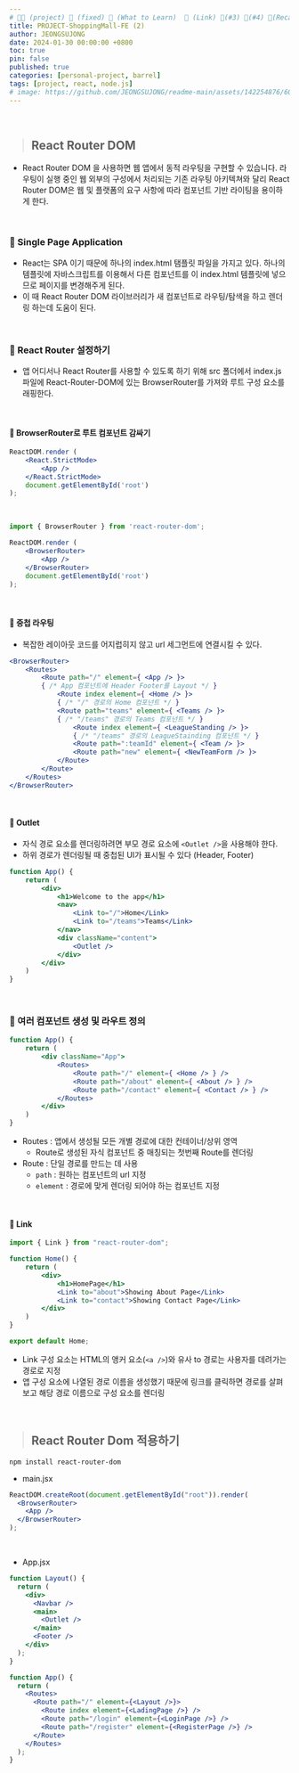 ```yaml
---
# 👨‍💻 (project) 📌 (fixed) 📖 (What to Learn)  🌱 (Link) 🧷(#3) 📌(#4) 👀(Recap)
title: PROJECT-ShoppingMall-FE (2)
author: JEONGSUJONG
date: 2024-01-30 00:00:00 +0800
toc: true
pin: false
published: true
categories: [personal-project, barrel]
tags: [project, react, node.js]
# image: https://github.com/JEONGSUJONG/readme-main/assets/142254876/60a1ef16-879c-4678-b610-29b7e6bd05ba
---
```


<br>

> ## React Router DOM

- React Router DOM 을 사용하면 웹 앱에서 동적 라우팅을 구현할 수 있습니다. 라우팅이 실행 중인 웹 외부의 구성에서 처리되는 기존 라우팅 아키텍쳐와 달리 React Router DOM은 웹 및 플랫폼의 요구 사항에 따라 컴포넌트 기반 라이팅을 용이하게 한다.

<br>

### 🧷 Single Page Application

- React는 SPA 이기 때문에 하나의 index.html 탬플릿 파일을 가지고 있다. 하나의 템플릿에 자바스크립트를 이용해서 다른 컴포넌트를 이 index.html 템플릿에 넣으므로 페이지를 변경해주게 된다.
- 이 때 React Router DOM 라이브러리가 새 컴포넌트로 라우팅/탐색을 하고 렌더링 하는데 도움이 된다.

<!-- ![image](https://github.com/JEONGSUJONG/readme-main/assets/142254876/2f2e51c4-8daa-49d9-b6a4-f41d16b4d6b9) -->

<br>

### 🧷 React Router 설정하기

- 앱 어디서나 React Router를 사용할 수 있도록 하기 위해 src 폴더에서 index.js 파일에 React-Router-DOM에 있는 BrowserRouter를 가져와 루트 구성 요소를 래핑한다.

<br>

#### 📌 BrowserRouter로 루트 컴포넌트 감싸기

```jsx
ReactDOM.render (
    <React.StrictMode>
        <App />
    </React.StrictMode>
    document.getElementById('root')
);
```

<br>

```jsx
import { BrowserRouter } from 'react-router-dom';

ReactDOM.render (
    <BrowserRouter>
        <App />
    </BrowserRouter>
    document.getElementById('root')
);
```

<br>

#### 📌 중첩 라우팅

- 복잡한 레이아웃 코드를 어지럽히지 않고 url 세그먼트에 연결시킬 수 있다.

```jsx
<BrowserRouter>
    <Routes>
        <Route path="/" element={ <App /> }>
        { /* App 컴포넌트에 Header Footer를 Layout */ }
            <Route index element={ <Home /> }>
            { /* "/" 경로의 Home 컴포넌트 */ }
            <Route path="teams" element={ <Teams /> }>
            { /* "/teams" 경로의 Teams 컴포넌트 */ }
                <Route index element={ <LeagueStanding /> }>
                { /* "/teams" 경로의 LeagueStainding 컴포넌트 */ }
                <Route path=":teamId" element={ <Team /> }>
                <Route path="new" element={ <NewTeamForm /> }>
            </Route>
        </Route>
    </Routes>
</BrowserRouter>
```

<br>

#### 📌 Outlet

- 자식 경로 요소를 렌더링하려면 부모 경로 요소에 `<Outlet />`을 사용해야 한다.
- 하위 경로가 렌더링될 때 중첩된 UI가 표시될 수 있다 (Header, Footer)

```jsx
function App() {
    return (
        <div>
            <h1>Welcome to the app</h1>
            <nav>
                <Link to="/">Home</Link>
                <Link to="/teams">Teams</Link>
            </nav>
            <div className="content">
                <Outlet />
            </div>
        </div>
    )
}
```

<br>

### 🧷 여러 컴포넌트 생성 및 라우트 정의

```jsx
function App() {
    return (
        <div className="App">
            <Routes>
                <Route path="/" element={ <Home /> } />
                <Route path="/about" element={ <About /> } />
                <Route path="/contact" element={ <Contact /> } />
            </Routes>
        </div>
    )
}
```

- Routes : 앱에서 생성될 모든 개별 경로에 대한 컨테이너/상위 영역
    - Route로 생성된 자식 컴포넌트 중 매칭되는 첫번째 Route를 렌더링
- Route : 단일 경로를 만드는 데 사용
    - `path` : 원하는 컴포넌트의 url 지정
    - `element` : 경로에 맞게 렌더링 되어야 하는 컴포넌트 지정

<br>

#### 📌 Link

```jsx
import { Link } from "react-router-dom";

function Home() {
    return (
        <div>
            <h1>HomePage</h1>
            <Link to="about">Showing About Page</Link>
            <Link to="contact">Showing Contact Page</Link>
        </div>
    )
}

export default Home;
```

- Link 구성 요소는 HTML의 앵커 요소(`<a />`)와 유사
to 경로는 사용자를 데려가는 경로로 지정
- 앱 구성 요소에 나열된 경로 이름을 생성했기 때문에 링크를 클릭하면 경로를 살펴보고 해당 경로 이름으로 구성 요소를 렌더링

<br>

> ## React Router Dom 적용하기

`npm install react-router-dom`

- main.jsx

```jsx
ReactDOM.createRoot(document.getElementById("root")).render(
  <BrowserRouter>
    <App />
  </BrowserRouter>
);
```

<br>

- App.jsx

```jsx
function Layout() {
  return (
    <div>
      <Navbar />
      <main>
        <Outlet />
      </main>
      <Footer />
    </div>
  );
}

function App() {
  return (
    <Routes>
      <Route path="/" element={<Layout />}>
        <Route index element={<LadingPage />} />
        <Route path="/login" element={<LoginPage />} />
        <Route path="/register" element={<RegisterPage />} />
      </Route>
    </Routes>
  );
}
```